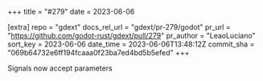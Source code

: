 +++
title = "#279"
date = 2023-06-06

[extra]
repo = "gdext"
docs_rel_url = "gdext/pr-279/godot"
pr_url = "https://github.com/godot-rust/gdext/pull/279"
pr_author = "LeaoLuciano"
sort_key = 2023-06-06
date_time = 2023-06-06T13:48:12Z
commit_sha = "069b64732e6ff194fcaaa0f23ba7ed4bd5b5efed"
+++

Signals now accept parameters
